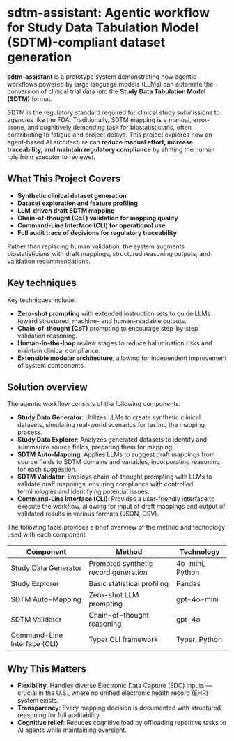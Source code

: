 # sdtm-assistant: Agentic workflow for Study Data Tabulation Model (SDTM)-compliant dataset generation

**sdtm-assistant** is a prototype system demonstrating how agentic workflows powered by large language models (LLMs) can automate the conversion of clinical trial data into the **Study Data Tabulation Model (SDTM)** format.

SDTM is the regulatory standard required for clinical study submissions to agencies like the FDA. Traditionally, SDTM mapping is a manual, error-prone, and cognitively demanding task for biostatisticians, often contributing to fatigue and project delays.
This project explores how an agent-based AI architecture can **reduce manual effort, increase traceability, and maintain regulatory compliance** by shifting the human role from executor to reviewer.

## What This Project Covers
* **Synthetic clinical dataset generation**
* **Dataset exploration and feature profiling**
* **LLM-driven draft SDTM mapping**
* **Chain-of-thought (CoT) validation for mapping quality**
* **Command-Line Interface (CLI) for operational use**
* **Full audit trace of decisions for regulatory traceability**

Rather than replacing human validation, the system augments biostatisticians with draft mappings, structured reasoning outputs, and validation recommendations.

## Key techniques
Key techniques include: 
*	**Zero-shot prompting** with extended instruction sets to guide LLMs toward structured, machine- and human-readable outputs.
*	**Chain-of-thought (CoT)** prompting to encourage step-by-step validation reasoning.
*	**Human-in-the-loop** review stages to reduce hallucination risks and maintain clinical compliance.
*	**Extensible modular architecture**, allowing for independent improvement of system components.

## Solution overview
The agentic workflow consists of the following components:
*	**Study Data Generator**: Utilizes LLMs to create synthetic clinical datasets, simulating real-world scenarios for testing the mapping process.
*	**Study Data Explorer**: Analyzes generated datasets to identify and summarize source fields, preparing them for mapping.
*	**SDTM Auto-Mapping**: Applies LLMs to suggest draft mappings from source fields to SDTM domains and variables, incorporating reasoning for each suggestion.
*	**SDTM Validator**: Employs chain-of-thought prompting with LLMs to validate draft mappings, ensuring compliance with controlled terminologies and identifying potential issues.
*	**Command-Line Interface (CLI)**: Provides a user-friendly interface to execute the workflow, allowing for input of draft mappings and output of validated results in various formats (JSON, CSV).

The following table provides a brief overview of the method and technology used with each component. 

|Component              |Method                               |	Technology      |
|-----------------------|-------------------------------------|-----------------|
|Study Data Generator	  |Prompted synthetic record generation	|4o-mini, Python  |
|Study Explorer	        |Basic statistical profiling	        |Pandas           |
|SDTM Auto-Mapping	    |Zero-shot LLM prompting	            |gpt-4o-mini      |
|SDTM Validator	        |Chain-of-thought reasoning	          |gpt-4o           |
|Command-Line Interface (CLI)	| Typer CLI framework            |Typer, Python   |

## Why This Matters
* **Flexibility**: Handles diverse Electronic Data Capture (EDC) inputs — crucial in the U.S., where no unified electronic health record (EHR) system exists.
* **Transparency**: Every mapping decision is documented with structured reasoning for full auditability.
* **Cognitive relief**: Reduces cognitive load by offloading repetitive tasks to AI agents while maintaining oversight.


